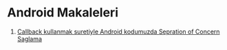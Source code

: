 # Android Makaleleri

1. [Callback kullanmak suretiyle Android kodumuzda Sepration of Concern Saglama](android-callback.md)
